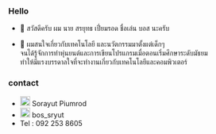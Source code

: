 <h3>Hello</h3>

- 👋 สวัสดีครับ ผม นาย สรยุทธ เปี่ยมรอด ชื่อเล่น บอส นะครับ

- 👀 ผมสนใจเกี่ยวกับเทคโนโลยี และนวัตกรรมมาตั้งแต่เด็กๆ <br>
      จนได้รู้จักการทำหุ่นยนต์และการเขียนโปรแกรมเมื่อตอนเริ่มศึกษาระดับมัธยม <br>
      ทำให้มีแรงบรรดาลใจที่จะทำงานเกี่ยวกับเทคโนโลยีและคอมพิวเตอร์ 

<h3>contact</h3>

- <a href="https://web.facebook.com/bboss.lnwkak"><img src="https://user-images.githubusercontent.com/61747927/143051792-fdbbb1f2-1836-4f06-a922-18704ee6cfca.png" width = "20 px"/></a>  Sorayut Piumrod <br>
- <a href="https://l.facebook.com/l.php?u=https%3A%2F%2Fwww.instagram.com%2Fbos_sryut%3Ffbclid%3DIwAR1zDEk4pC88VoXK-y-snPErKAGfhvSlNixmRD8Ww4USzgvSkfFSj1PhcNA&h=AT1Sk1Z9r6Ahduxzx5KgmrSTpHTAUYKwTYqhXvCVy08HZmuGqIlPFtdrQvHQJZssZecyixhi53_VDgxuIcYsrwDq37aMrHMs5tegQODZbR4NXJztPxa00Jy97UoHdIYIQFpl"><img src="https://user-images.githubusercontent.com/61747927/143053268-38b7fcbd-6b67-4893-8782-03f04b19adee.png" width = "20 px"/></a> bos_sryut <br>
- Tel : 092 253 8605

